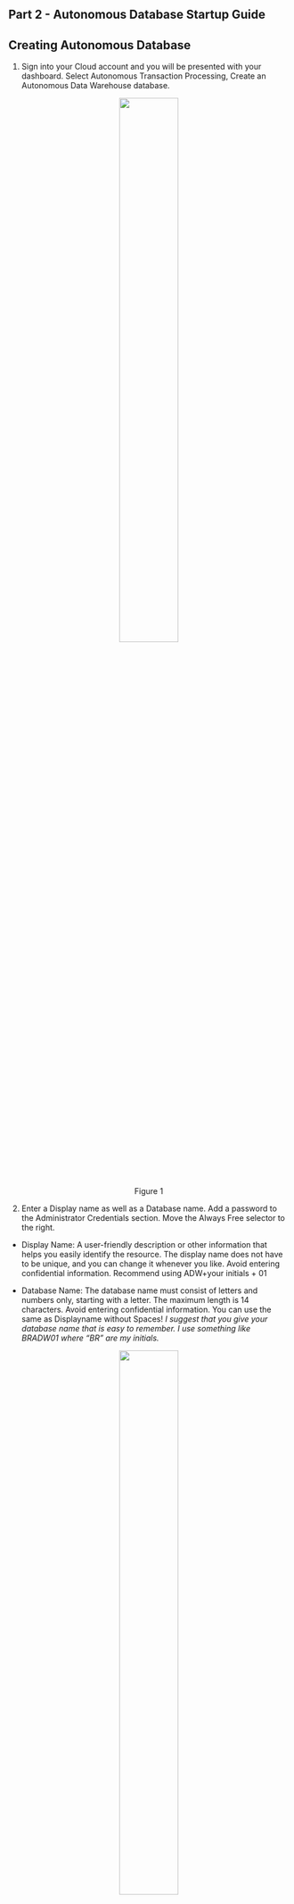 ## Part 2 - Autonomous Database Startup Guide

## Creating Autonomous Database

1. Sign into your Cloud account and you will be presented with your dashboard. Select Autonomous Transaction Processing, Create an Autonomous Data Warehouse database.

<figure>
    <img src="images/200/1_adw.png" style="text-align:center; display: block; margin-left: auto; margin-right: auto; width: 50%;">
    <figcaption style="text-align:center;">Figure 1<figcaption>
</figure>

2. Enter a Display name as well as a Database name. Add a password to the Administrator Credentials section. Move the Always Free selector to the right.

- Display Name: A user-friendly description or other information that helps you easily identify the resource. The display name does not have to be unique, and you can change it whenever you like. Avoid entering confidential information. Recommend using ADW+your initials + 01

- Database Name: The database name must consist of letters and numbers only, starting with a letter. The maximum length is 14 characters. Avoid entering confidential information. You can use the same as Displayname without Spaces! *I suggest that you give your database name that is easy to remember. I use something like BRADW01 where “BR” are my initials.*

<figure>
    <img src="images/200/2_db_names.png" style="text-align:center; display: block; margin-left: auto; margin-right: auto; width: 50%;">
    <figcaption style="text-align:center;">Figure 2<figcaption>
</figure>

3. Verify the defaults for the remaining fields below.

- Workload Type: Data Warehousing

- Deployment Type: Shared Infrastructure.

- Always Free: Move this selector to the right so that the provisioning workflow shows only the Always Free
configuration options. Note that the Core CPU count and Storage configuration fields are disabled when provisioning an Always Free Autonomous Database. Your database will have 1 OCPU, 8 GB of memory, and 20 GB of storage.

*Note: if failing to select Always Free your credits will be charged*

<figure>
    <img src="images/200/3_configuration.png" style="text-align:center; display: block; margin-left: auto; margin-right: auto; width: 50%;">
    <figcaption style="text-align:center;">Figure 3<figcaption>
</figure>

- Administrator Credentials: Set the password for the Autonomous Database Admin user by entering a
password that meets The USERNAME is always ADMIN – Remember this! the following criteria:
  
    1. Between 12 and 30 characters long
    2. Contains at least one lowercase letter
    3. Contains at least one uppercase letter
    4. Contains at least one number
    5. Does not contain the double quotation mark (")
    6. Does not contain the string "admin", regardless of casing

Use this password when accessing the Autonomous Database service console and when using an SQL client tool. WRITE THIS DOWN ALONG WITH THE USER NAME --- YOU WILL USE THIS A LOT!!!

<figure>
    <img src="images/200/4_admin.png" style="text-align:center; display: block; margin-left: auto; margin-right: auto; width: 50%;">
    <figcaption style="text-align:center;">Figure 4<figcaption>
</figure>

- License Type: When you provision an Always Free Autonomous Database, the license type is set to License included and cannot be adjusted.

- Advanced Options

Tags: Optionally, you can apply tags. If you have permissions to create a resource, you also have permissions to apply free- form tags to that resource. To apply a defined tag, you must have permissions to use the tag namespace. For more information about tagging, see Resource Tags. If you are not sure if you should apply tags, skip this option (you can apply tags later) or ask your administrator. Avoid entering confidential information.

4. Click **Create Autonomous Data Warehous Database**.

<figure>
    <img src="images/200/5_create_adw.png" style="text-align:center; display: block; margin-left: auto; margin-right: auto; width: 50%;">
    <figcaption style="text-align:center;">Figure 5<figcaption>
</figure>

5. It may take several minutes for your database to be provisioned, while this is happening you will see this screen :

<figure>
    <img src="images/200/6_provisioning.png" style="text-align:center; display: block; margin-left: auto; margin-right: auto; width: 50%;">
    <figcaption style="text-align:center;">Figure 6<figcaption>
</figure>

6. When this process is completed, you will now see the state set to available. This means that your database instance is created.

<figure>
    <img src="images/200/7_available.png" style="text-align:center; display: block; margin-left: auto; margin-right: auto; width: 50%;">
    <figcaption style="text-align:center;">Figure 7<figcaption>
</figure>

7. Now that the database is running you should create the Wallet file which you will need to login using SQLDeveloper Desktop and Oracle Analytics (Cloud and Desktop)

8. You now have a live database server!
At any point you can sign in to your Cloud account and return to your database by using the hamburger icon in the top left corner and selecting Autonomous Data Warehouse.

<figure>
    <img src="images/200/8_select_adw.png" style="text-align:center; display: block; margin-left: auto; margin-right: auto; width: 50%;">
    <figcaption style="text-align:center;">Figure 8<figcaption>
</figure>

10. This will return you to your database page where you can select your live database.

<figure>
    <img src="images/200/9_available_dbs.png" style="text-align:center; display: block; margin-left: auto; margin-right: auto; width: 50%;">
    <figcaption style="text-align:center;">Figure 9<figcaption>
</figure>

11. If you save a shortcut to go directly to this Cloud Database Page you will go through the typical Cloud Login process and then land on the Cloud Database Page listing your configured Database Instances.

- When a database is open you can click on various things like **More Actions** to Start/Stop/Terminate, change Admin Password or use Apex. If you click on the **Tools** tab you'll find **SQL Developer Web**. You can also click on the DB Connection button to create wallet file to connect to ADW using SQLNet or other tools, like SQLDeveloper Desktop or Oracle Analytics Desktop which we will do later in the course.

## Restarting your Autonomous Database if it has stopped due to inactivity:

- If your Always Free Autonomous Database has no activity for a period of 7 consecutive days, the Database service will stop the database automatically. You will also get an email from Oracle when they automatically turn off your Database.

<figure>
    <img src="images/200/10_db_paused.png" style="text-align:center; display: block; margin-left: auto; margin-right: auto; width: 50%;">
    <figcaption style="text-align:center;">Figure 10<figcaption>
</figure>

- If this happens, you are allowed to restart the database and continue using it. If your Always Free Autonomous Database remains in a stopped state for 90 days, the resource will be reclaimed by the Database service.

1. Go to the ADW instance page and restart the Database click the Start button in the **More Actions** drop down.

<figure>
    <img src="images/200/11_start_db.png" style="text-align:center; display: block; margin-left: auto; margin-right: auto; width: 50%;">
    <figcaption style="text-align:center;">Figure 11<figcaption>
</figure>

2. Confirm that you would like to start the database by clicking Start in the confirmation window.

3. You will see a status of “Starting”

<figure>
    <img src="images/200/12_adw_starting.png" style="text-align:center; display: block; margin-left: auto; margin-right: auto; width: 50%;">
    <figcaption style="text-align:center;">Figure 12<figcaption>
</figure>

4. After a few moments the database status will change to “Available” and you are then free to continue use.

<figure>
    <img src="images/200/7_available.png" style="text-align:center; display: block; margin-left: auto; margin-right: auto; width: 50%;">
    <figcaption style="text-align:center;">Figure 13<figcaption>
</figure>


## Downloaded wallet file and testing database:

1. Click on the DB Connection Button (Tab) and select **Download Wallet**.

<figure>
    <img src="images/200/13_wallet.png" style="text-align:center; display: block; margin-left: auto; margin-right: auto; width: 50%;">
    <figcaption style="text-align:center;">Figure 14<figcaption>
</figure>

2. It will ask you to set a password and Download the file. Remember where you stored this wallet file you will need it later. 

*FYI it will call the file with your Instance name + wallet.zip* 

*Do not unzip this file as you will need it zipped to use*

<figure>
    <img src="images/200/14_wallet_password.png" style="text-align:center; display: block; margin-left: auto; margin-right: auto; width: 50%;">
    <figcaption style="text-align:center;">Figure 15<figcaption>
</figure>

3. Close the **Database Connection** window and select the **Tools** tab and **Open SQL Developer Web**.

<figure>
    <img src="images/200/15_sqldeveloper_web.png" style="text-align:center; display: block; margin-left: auto; margin-right: auto; width: 50%;">
    <figcaption style="text-align:center;">Figure 16<figcaption>
</figure>

4. Enter the **Admin** credentials creating when intializing our Database.

<figure>
    <img src="images/200/16_sqldeveloper_web_login.png" style="text-align:center; display: block; margin-left: auto; margin-right: auto; width: 50%;">
    <figcaption style="text-align:center;">Figure 17<figcaption>
</figure>

5. Click the blue buttons through the tool information tour.

<figure>
    <img src="images/200/17_tour.png" style="text-align:center; display: block; margin-left: auto; margin-right: auto; width: 50%;">
    <figcaption style="text-align:center;">Figure 17<figcaption>
</figure>


